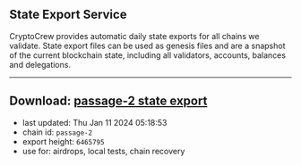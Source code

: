 ## State Export Service
CryptoCrew provides automatic daily state exports for all chains we validate. State export files can be used as genesis files and are a snapshot of the current blockchain state, including all validators, accounts, balances and delegations.

---
**Download: [passage-2 state export](https://dl.ccvalidators.com/SERVICE/passage/passage-2_export_6465795.json)**
---

- last updated: Thu Jan 11 2024 05:18:53
- chain id: `passage-2`
- export height: `6465795`
- use for: airdrops, local tests, chain recovery
